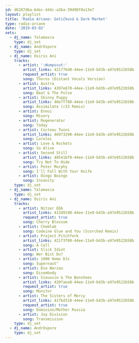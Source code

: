 ```yaml
---
id: d6287dba-6dec-444c-a3ba-39d98f8a13e7
layout: playlist
title: 'Radio Arcane: Gotičková & Dark Market'
type: radio-arcane
date: '2019-03-02'
sets:
  - dj_name: Talamasca
    type: dj_set
  - dj_name: AndrOspore
    type: dj_set
  - dj_name: Osiris Ani
    tracks:
      - artist: ':Wumpscut:'
        artist_links: 421776d0-44ee-11e9-b43b-a97e9522b58b
        request_artist: true
        song: Thorns (Distant Vocals Version)
      - artist: Austra
        artist_links: 4207e670-44ee-11e9-b43b-a97e9522b58b
        song: Beat & The Pulse
      - artist: Skinny Puppy
        artist_links: 40e7f780-44ee-11e9-b43b-a97e9522b58b
        song: Assimilate (r23 Remix)
      - artist: Ennui
        song: Misery
      - artist: Regenerator
        song: Today
      - artist: Cocteau Twins
        artist_links: 46973290-44ee-11e9-b43b-a97e9522b58b
        song: Lorelei
      - artist: Love & Rockets
        song: So Alive
      - artist: Second Still
        artist_links: 40541bf0-44ee-11e9-b43b-a97e9522b58b
        song: Try Not To Hide
      - artist: Peter Murphy
        song: I'll Fall With Your Knife
      - artist: Oingo Boingo
        song: Insanity
    type: dj_set
  - dj_name: Talamasca
    type: dj_set
  - dj_name: Osiris Ani
    tracks:
      - artist: Nitzer Ebb
        artist_links: 413d9190-44ee-11e9-b43b-a97e9522b58b
        request_artist: true
        song: Cherry Blossom
      - artist: Chemlab
        song: Codeine Glue and You (Scorched Remix)
      - artist: Project Pitchfork
        artist_links: 421f3f00-44ee-11e9-b43b-a97e9522b58b
        song: A Cell
      - artist: Slick Idiot
        song: Wer Bist Du?
      - artist: 1000 Homo DJs
        song: Supernaut"
      - artist: Die Warzau
        song: Disembody
      - artist: Siouxsie & The Banshees
        artist_links: 420faea0-44ee-11e9-b43b-a97e9522b58b
        request_artist: true
        song: Monitor
      - artist: The Sisters of Mercy
        artist_links: 417bd310-44ee-11e9-b43b-a97e9522b58b
        request_artist: true
        song: Dominion/Mother Russia
      - artist: Joy Division
        song: Transmission
    type: dj_set
  - dj_name: AndrOspore
    type: dj_set
---
```

